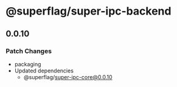 # @superflag/super-ipc-backend

## 0.0.10

### Patch Changes

- packaging
- Updated dependencies
  - @superflag/super-ipc-core@0.0.10

